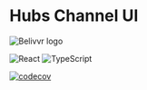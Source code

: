 # Hubs Channel UI

![Belivvr logo](https://avatars.githubusercontent.com/u/40684200?s=200&v=4)

![React](https://img.shields.io/badge/React-20232A?style=for-the-badge&logo=react&logoColor=61DAFB)
![TypeScript](https://img.shields.io/badge/TypeScript-007ACC?style=for-the-badge&logo=typescript&logoColor=white)

[![codecov](https://codecov.io/gh/belivvr/hubs-channel-ui/branch/main/graph/badge.svg?token=YPOW3WC158)](https://codecov.io/gh/belivvr/hubs-channel-ui)

